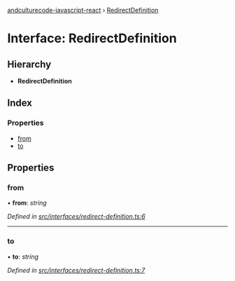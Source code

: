 [andculturecode-javascript-react](../README.md) › [RedirectDefinition](redirectdefinition.md)

# Interface: RedirectDefinition

## Hierarchy

* **RedirectDefinition**

## Index

### Properties

* [from](redirectdefinition.md#from)
* [to](redirectdefinition.md#to)

## Properties

###  from

• **from**: *string*

*Defined in [src/interfaces/redirect-definition.ts:6](https://github.com/AndcultureCode/AndcultureCode.JavaScript.React/blob/b84a289/src/interfaces/redirect-definition.ts#L6)*

___

###  to

• **to**: *string*

*Defined in [src/interfaces/redirect-definition.ts:7](https://github.com/AndcultureCode/AndcultureCode.JavaScript.React/blob/b84a289/src/interfaces/redirect-definition.ts#L7)*

